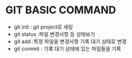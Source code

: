 # GIT BASIC COMMAND

- git init : git project로 세팅
- git status :파일 변경사항 등 상태보기
- git add :특정 파일을 변경사항 기록 대기 상태로 변경
- git commit : 기록 대기 상태에 있는 파일들을 기록

